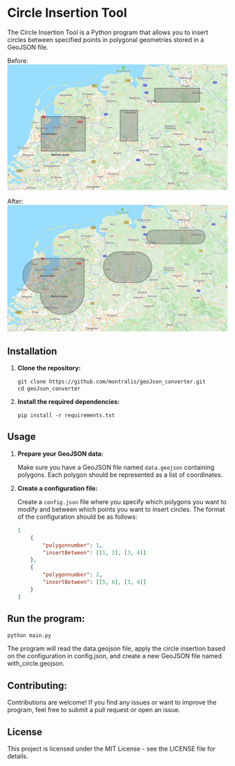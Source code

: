 # Circle Insertion Tool

The Circle Insertion Tool is a Python program that allows you to insert circles between specified points in polygonal geometries stored in a GeoJSON file.

Before:
![Example Image](img/before.PNG)


After:
![Example Image](img/after.PNG)


## Installation

1. **Clone the repository:**

    ```
    git clone https://github.com/montralis/geoJson_converter.git
    cd geoJson_converter
    ```

2. **Install the required dependencies:**

    ```
    pip install -r requirements.txt
    ```

## Usage

1. **Prepare your GeoJSON data:**

   Make sure you have a GeoJSON file named `data.geojson` containing polygons. Each polygon should be represented as a list of coordinates.

2. **Create a configuration file:**

   Create a `config.json` file where you specify which polygons you want to modify and between which points you want to insert circles. The format of the configuration should be as follows:

   ```json
   [
       {
           "polygonnumber": 1,
           "insertBetween": [[1, 2], [3, 4]]
       },
       {
           "polygonnumber": 2,
           "insertBetween": [[5, 6], [3, 4]]
       }
   ]

## Run the program:
    python main.py
    
The program will read the data.geojson file, apply the circle insertion based on the configuration in config.json, and create a new GeoJSON file named with_circle.geojson.

## Contributing:
Contributions are welcome! If you find any issues or want to improve the program, feel free to submit a pull request or open an issue.


## License

This project is licensed under the MIT License - see the LICENSE file for details.


